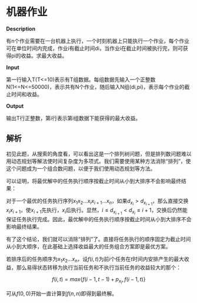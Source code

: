 # 机器作业

**Description**

有n个作业需要在一台机器上执行，一个时刻机器上只能执行一个作业，每个作业可在单位时间内完成，作业i有截止时间di，当作业i在截止时间被执行完，则可获得pi的收益。求最大收益。

**Input**

第一行输入T(T<=10)表示有T组数据。每组数据先输入一个正整数N(1<=N<=50000)，表示共有N个作业，随后输入N组(di,pi)，表示每个作业的截止时间和收益。

**Output**

输出T行正整数，第i行表示第i组数据下能获得的最大收益。

## 解析

初见此题，从搜索的角度看，可以看出这是一个排列树问题，但是排列数问题难以用动态规划等解法使时间复杂度为多项式。我们需要使用某种方法消除“排列”，使这个问题成为一个组合数问题，以便于我们使用动态规划等方法。

可以证明，将最优解中的任务执行顺序按截止时间从小到大排序不会影响最终结果：

对于一个最优的任务执行序列$x_1x_2\dots x_ix_{i+1}\dots x_n$，如果$d_{x_i}>d_{x_{i+1}}$，那么直接交换$x_ix_{i+1}$，使$x_{i+1}$先执行，$x_i$后执行。显然，$i\leq d_{x_{i+1}}<d_{x_i}\leq i+1$，交换后仍然能保证任务执行完成。因此，最优解中的任务执行顺序按截止时间从小到大排序不会影响最终结果。

有了这个结论，我们就可以消除“排列”了。直接将任务执行的顺序固定为截止时间从小到大顺序，在此基础上选择收益最大的任务组合方案即是最优方案。

若排序后的任务顺序为$x_1x_2\dots x_n$，设$f(i,t)$为前$i$个任务在$t$时间内安排产生的最大收益，那么易得状态转移为执行当前任务和不执行当前任务的收益较大的那个：

$$f(i,t)=max\{f(i-1,t-1)+p_{x_i},f(i-1,t)\}$$

可从$f(0,0)$开始一直计算到$f(n,n)$即得到最终解。
